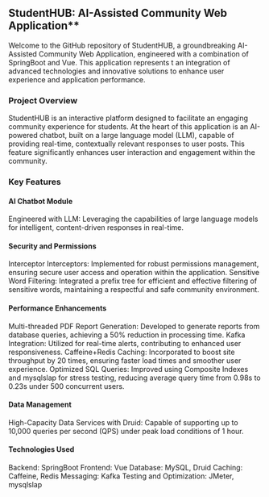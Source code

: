 ## StudentHUB: AI-Assisted Community Web Application**
Welcome to the GitHub repository of StudentHUB, a groundbreaking AI-Assisted Community Web Application, engineered with a combination of SpringBoot and Vue. This application represents t an integration of advanced technologies and innovative solutions to enhance user experience and application performance.

### Project Overview
StudentHUB is an interactive platform designed to facilitate an engaging community experience for students. At the heart of this application is an AI-powered chatbot, built on a large language model (LLM), capable of providing real-time, contextually relevant responses to user posts. This feature significantly enhances user interaction and engagement within the community.

### Key Features

#### AI Chatbot Module
Engineered with LLM: Leveraging the capabilities of large language models for intelligent, content-driven responses in real-time.

#### Security and Permissions
Interceptor Interceptors: Implemented for robust permissions management, ensuring secure user access and operation within the application.
Sensitive Word Filtering: Integrated a prefix tree for efficient and effective filtering of sensitive words, maintaining a respectful and safe community environment.

#### Performance Enhancements

Multi-threaded PDF Report Generation: Developed to generate reports from database queries, achieving a 50% reduction in processing time.
Kafka Integration: Utilized for real-time alerts, contributing to enhanced user responsiveness.
Caffeine+Redis Caching: Incorporated to boost site throughput by 20 times, ensuring faster load times and smoother user experience.
Optimized SQL Queries: Improved using Composite Indexes and mysqlslap for stress testing, reducing average query time from 0.98s to 0.23s under 500 concurrent users.

#### Data Management
High-Capacity Data Services with Druid: Capable of supporting up to 10,000 queries per second (QPS) under peak load conditions of 1 hour.

#### Technologies Used
Backend: SpringBoot
Frontend: Vue
Database: MySQL, Druid
Caching: Caffeine, Redis
Messaging: Kafka
Testing and Optimization: JMeter, mysqlslap



